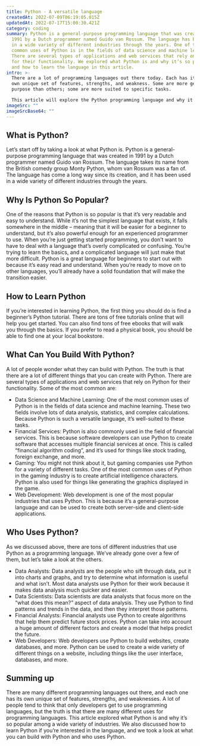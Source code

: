 ```yaml
---
title: Python - A versatile language
createdAt: 2022-07-09T06:19:05.015Z
updatedAt: 2022-07-17T15:00:30.421Z
category: coding
summary: Python is a general-purpose programming language that was created in
  1991 by a Dutch programmer named Guido van Rossum. The language has been used
  in a wide variety of different industries through the years. One of the most
  common uses of Python is in the fields of data science and machine learning.
  There are several types of applications and web services that rely on Python
  for their functionality. We explored what Python is and why it’s so popular
  and how to learn the language in this article.
intro: >-
  There are a lot of programming languages out there today. Each has its
  own unique set of features, strengths, and weakness. Some are more general
  purpose than others; some are more suited to specific tasks.

  This article will explore the Python programming language and why it’s so useful to know if you’re interested in becoming a software developer. After reading this article, you should have a solid understanding of what Python is and why it stands out from other popular programming languages such as C++, Java, JavaScript, and others.
imageSrc: ""
imageSrcBase64: ""
---
```


## What is Python?

Let’s start off by taking a look at what Python is. Python is a general-purpose programming language that was created in 1991 by a Dutch programmer named Guido van Rossum. The language takes its name from the British comedy group Monty Python, whom van Rossum was a fan of. The language has come a long way since its creation, and it has been used in a wide variety of different industries through the years.

## Why Is Python So Popular?

One of the reasons that Python is so popular is that it’s very readable and easy to understand. While it’s not the simplest language that exists, it falls somewhere in the middle – meaning that it will be easier for a beginner to understand, but it’s also powerful enough for an experienced programmer to use.
When you’re just getting started programming, you don’t want to have to deal with a language that’s overly complicated or confusing. You’re trying to learn the basics, and a complicated language will just make that more difficult.
Python is a great language for beginners to start out with because it’s easy read and understand. When you’re ready to move on to other languages, you’ll already have a solid foundation that will make the transition easier.

## How to Learn Python

If you’re interested in learning Python, the first thing you should do is find a beginner’s Python tutorial. There are tons of free tutorials online that will help you get started.
You can also find tons of free ebooks that will walk you through the basics. If you prefer to read a physical book, you should be able to find one at your local bookstore.

## What Can You Build With Python?

A lot of people wonder what they can build with Python. The truth is that there are a lot of different things that you can create with Python.
There are several types of applications and web services that rely on Python for their functionality. Some of the most common are:

- Data Science and Machine Learning: One of the most common uses of Python is in the fields of data science and machine learning. These two fields involve lots of data analysis, statistics, and complex calculations. Because Python is such a versatile language, it’s well-suited to these tasks.
- Financial Services: Python is also commonly used in the field of financial services. This is because software developers can use Python to create software that accesses multiple financial services at once. This is called “financial algorithm coding”, and it’s used for things like stock trading, foreign exchange, and more.
- Gaming: You might not think about it, but gaming companies use Python for a variety of different tasks. One of the most common uses of Python in the gaming industry is to create artificial intelligence characters. Python is also used for things like generating the graphics displayed in the game.
- Web Development: Web development is one of the most popular industries that uses Python. This is because it’s a general-purpose language and can be used to create both server-side and client-side applications.

## Who Uses Python?

As we discussed above, there are tons of different industries that use Python as a programming language. We’ve already gone over a few of them, but let’s take a look at the others.

- Data Analysts: Data analysts are the people who sift through data, put it into charts and graphs, and try to determine what information is useful and what isn’t. Most data analysts use Python for their work because it makes data analysis much quicker and easier.
- Data Scientists: Data scientists are data analysts that focus more on the “what does this mean?” aspect of data analysis. They use Python to find patterns and trends in the data, and then they interpret those patterns.
- Financial Analysts: Financial analysts use Python to create algorithms that help them predict future stock prices. Python can take into account a huge amount of different factors and create a model that helps predict the future.
- Web Developers: Web developers use Python to build websites, create databases, and more. Python can be used to create a wide variety of different things on a website, including things like the user interface, databases, and more.

## Summing up

There are many different programming languages out there, and each one has its own unique set of features, strengths, and weaknesses. A lot of people tend to think that only developers get to use programming languages, but the truth is that there are many different uses for programming languages.
This article explored what Python is and why it’s so popular among a wide variety of industries. We also discussed how to learn Python if you’re interested in the language, and we took a look at what you can build with Python and who uses Python.
